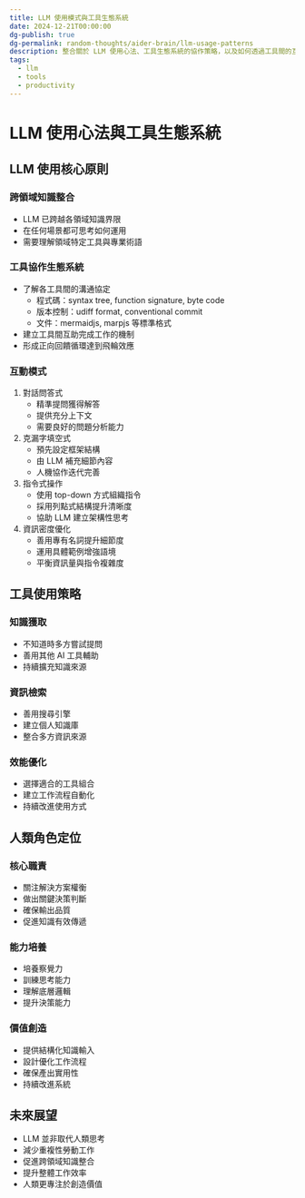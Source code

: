 ```yaml
---
title: LLM 使用模式與工具生態系統
date: 2024-12-21T00:00:00
dg-publish: true
dg-permalink: random-thoughts/aider-brain/llm-usage-patterns
description: 整合關於 LLM 使用心法、工具生態系統的協作策略，以及如何透過工具間的互補與飛輪效應來建立高效的工作流程
tags:
  - llm
  - tools
  - productivity
---
```


# LLM 使用心法與工具生態系統

## LLM 使用核心原則

### 跨領域知識整合
- LLM 已跨越各領域知識界限
- 在任何場景都可思考如何運用
- 需要理解領域特定工具與專業術語

### 工具協作生態系統
- 了解各工具間的溝通協定
  - 程式碼：syntax tree, function signature, byte code
  - 版本控制：udiff format, conventional commit
  - 文件：mermaidjs, marpjs 等標準格式
- 建立工具間互助完成工作的機制
- 形成正向回饋循環達到飛輪效應

### 互動模式
1. 對話問答式
   - 精準提問獲得解答
   - 提供充分上下文
   - 需要良好的問題分析能力
2. 克漏字填空式
   - 預先設定框架結構
   - 由 LLM 補充細節內容
   - 人機協作迭代完善
3. 指令式操作
   - 使用 top-down 方式組織指令
   - 採用列點式結構提升清晰度
   - 協助 LLM 建立架構性思考
4. 資訊密度優化
   - 善用專有名詞提升細節度
   - 運用具體範例增強語境
   - 平衡資訊量與指令複雜度

## 工具使用策略

### 知識獲取
- 不知道時多方嘗試提問
- 善用其他 AI 工具輔助
- 持續擴充知識來源

### 資訊檢索
- 善用搜尋引擎
- 建立個人知識庫
- 整合多方資訊來源

### 效能優化
- 選擇適合的工具組合
- 建立工作流程自動化
- 持續改進使用方式

## 人類角色定位

### 核心職責
- 關注解決方案權衡
- 做出關鍵決策判斷
- 確保輸出品質
- 促進知識有效傳遞

### 能力培養
- 培養察覺力
- 訓練思考能力
- 理解底層邏輯
- 提升決策能力

### 價值創造
- 提供結構化知識輸入
- 設計優化工作流程
- 確保產出實用性
- 持續改進系統

## 未來展望

- LLM 並非取代人類思考
- 減少重複性勞動工作
- 促進跨領域知識整合
- 提升整體工作效率
- 人類更專注於創造價值
